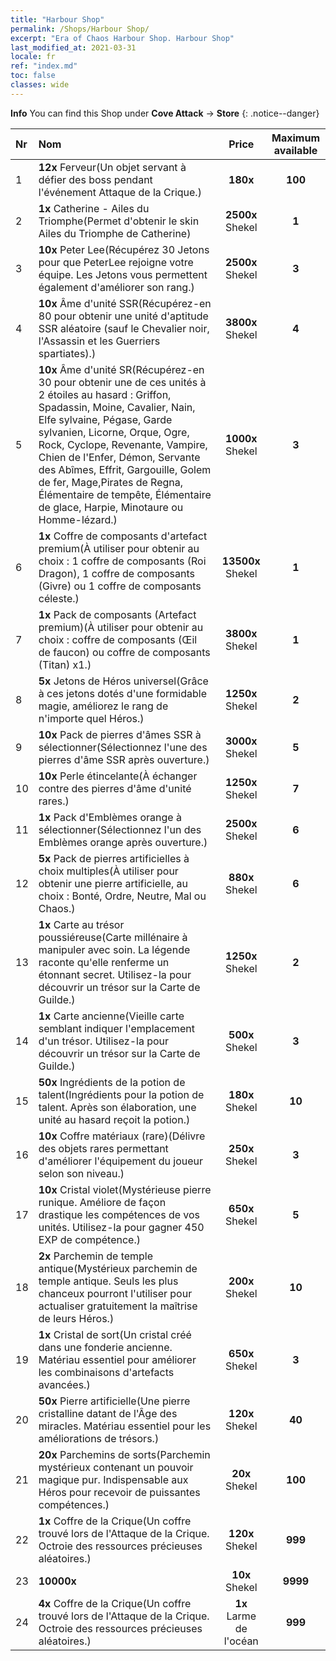 ```yaml
---
title: "Harbour Shop"
permalink: /Shops/Harbour Shop/
excerpt: "Era of Chaos Harbour Shop. Harbour Shop"
last_modified_at: 2021-03-31
locale: fr
ref: "index.md"
toc: false
classes: wide
---
```


**Info** You can find this Shop under **Cove Attack** -> **Store** 
{: .notice--danger}

  |  Nr  |      Nom      |         Price        |   Maximum available      |
  |:-----|:---------------|:--------------------:|:------------------------:|
  | 1 |  **12x** Ferveur(Un objet servant à défier des boss pendant l'événement Attaque de la Crique.) |  **180x** <i class="fas fa-gem"/>  | **100** |
  | 2 |  **1x** Catherine - Ailes du Triomphe(Permet d'obtenir le skin Ailes du Triomphe de Catherine) |  **2500x** Shekel  | **1** |
  | 3 |  **10x** Peter Lee(Récupérez 30 Jetons pour que PeterLee rejoigne votre équipe. Les Jetons vous permettent également d'améliorer son rang.) |  **2500x** Shekel  | **3** |
  | 4 |  **10x** Âme d'unité SSR(Récupérez-en 80 pour obtenir une unité d'aptitude SSR aléatoire (sauf le Chevalier noir, l'Assassin et les Guerriers spartiates).) |  **3800x** Shekel  | **4** |
  | 5 |  **10x** Âme d'unité SR(Récupérez-en 30 pour obtenir une de ces unités à 2 étoiles au hasard : Griffon, Spadassin, Moine, Cavalier, Nain, Elfe sylvaine, Pégase, Garde sylvanien, Licorne, Orque, Ogre, Rock, Cyclope, Revenante, Vampire, Chien de l'Enfer, Démon, Servante des Abîmes, Effrit, Gargouille, Golem de fer, Mage,Pirates de Regna, Élémentaire de tempête, Élémentaire de glace, Harpie, Minotaure ou Homme-lézard.) |  **1000x** Shekel  | **3** |
  | 6 |  **1x** Coffre de composants d'artefact premium(À utiliser pour obtenir au choix : 1 coffre de composants (Roi Dragon), 1 coffre de composants (Givre) ou 1 coffre de composants céleste.) |  **13500x** Shekel  | **1** |
  | 7 |  **1x** Pack de composants (Artefact premium)(À utiliser pour obtenir au choix : coffre de composants (Œil de faucon) ou coffre de composants (Titan) x1.) |  **3800x** Shekel  | **1** |
  | 8 |  **5x** Jetons de Héros universel(Grâce à ces jetons dotés d'une formidable magie, améliorez le rang de n'importe quel Héros.) |  **1250x** Shekel  | **2** |
  | 9 |  **10x** Pack de pierres d'âmes SSR à sélectionner(Sélectionnez l'une des pierres d'âme SSR après ouverture.) |  **3000x** Shekel  | **5** |
  | 10 |  **10x** Perle étincelante(À échanger contre des pierres d'âme d'unité rares.) |  **1250x** Shekel  | **7** |
  | 11 |  **1x** Pack d'Emblèmes orange à sélectionner(Sélectionnez l'un des Emblèmes orange après ouverture.) |  **2500x** Shekel  | **6** |
  | 12 |  **5x** Pack de pierres artificielles à choix multiples(À utiliser pour obtenir une pierre artificielle, au choix : Bonté, Ordre, Neutre, Mal ou Chaos.) |  **880x** Shekel  | **6** |
  | 13 |  **1x** Carte au trésor poussiéreuse(Carte millénaire à manipuler avec soin. La légende raconte qu'elle renferme un étonnant secret. Utilisez-la pour découvrir un trésor sur la Carte de Guilde.) |  **1250x** Shekel  | **2** |
  | 14 |  **1x** Carte ancienne(Vieille carte semblant indiquer l'emplacement d'un trésor. Utilisez-la pour découvrir un trésor sur la Carte de Guilde.) |  **500x** Shekel  | **3** |
  | 15 |  **50x** Ingrédients de la potion de talent(Ingrédients pour la potion de talent. Après son élaboration, une unité au hasard reçoit la potion.) |  **180x** Shekel  | **10** |
  | 16 |  **10x** Coffre matériaux (rare)(Délivre des objets rares permettant d'améliorer l'équipement du joueur selon son niveau.) |  **250x** Shekel  | **3** |
  | 17 |  **10x** Cristal violet(Mystérieuse pierre runique. Améliore de façon drastique les compétences de vos unités. Utilisez-la pour gagner 450 EXP de compétence.) |  **650x** Shekel  | **5** |
  | 18 |  **2x** Parchemin de temple antique(Mystérieux parchemin de temple antique. Seuls les plus chanceux pourront l'utiliser pour actualiser gratuitement la maîtrise de leurs Héros.) |  **200x** Shekel  | **10** |
  | 19 |  **1x** Cristal de sort(Un cristal créé dans une fonderie ancienne. Matériau essentiel pour améliorer les combinaisons d'artefacts avancées.) |  **650x** Shekel  | **3** |
  | 20 |  **50x** Pierre artificielle(Une pierre cristalline datant de l'Âge des miracles. Matériau essentiel pour les améliorations de trésors.) |  **120x** Shekel  | **40** |
  | 21 |  **20x** Parchemins de sorts(Parchemin mystérieux contenant un pouvoir magique pur. Indispensable aux Héros pour recevoir de puissantes compétences.) |  **20x** Shekel  | **100** |
  | 22 |  **1x** Coffre de la Crique(Un coffre trouvé lors de l'Attaque de la Crique. Octroie des ressources précieuses aléatoires.) |  **120x** Shekel  | **999** |
  | 23 |  **10000x** <i class="fas fa-coins"/> |  **10x** Shekel  | **9999** |
  | 24 |  **4x** Coffre de la Crique(Un coffre trouvé lors de l'Attaque de la Crique. Octroie des ressources précieuses aléatoires.) |  **1x** Larme de l'océan  | **999** |
